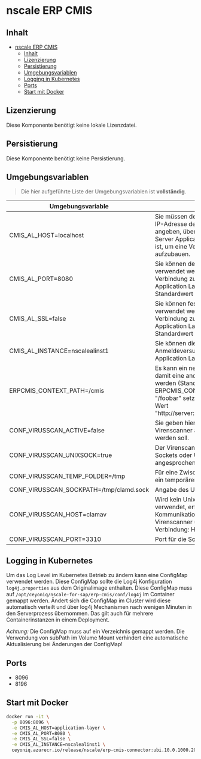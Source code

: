 # nscale ERP CMIS

## Inhalt

- [nscale ERP CMIS](#nscale-erp-cmis)
  - [Inhalt](#inhalt)
  - [Lizenzierung](#lizenzierung)
  - [Persistierung](#persistierung)
  - [Umgebungsvariablen](#umgebungsvariablen)
  - [Logging in Kubernetes](#logging-in-kubernetes)
  - [Ports](#ports)
  - [Start mit Docker](#start-mit-docker)

## Lizenzierung

Diese Komponente benötigt keine lokale Lizenzdatei.

## Persistierung

Diese Komponente benötigt keine Persistierung.

## Umgebungsvariablen

>Die hier aufgeführte Liste der Umgebungsvariablen ist **vollständig**.

|Umgebungsvariable | Effekt |
|----|---|
|CMIS_AL_HOST=localhost|Sie müssen den Namen oder die IP-Adresse des Containers angeben, über den der nscale Server Application Layer erreichbar ist, um eine Verbindung aufzubauen.|
|CMIS_AL_PORT=8080 |Sie können den Port angeben, der verwendet werden soll, um eine Verbindung zu nscale Server Application Layer aufzubauen. Der Standardwert ist "8080".|
|CMIS_AL_SSL=false |Sie können festlegen, ob SSL verwendet werden soll, um eine Verbindung zu nscale Server Application Layer aufzubauen. Der Standardwert ist "false".|
|CMIS_AL_INSTANCE=nscalealinst1 |Sie können die Instanz für den Anmeldeversuch am nscale Server Application Layer auswählen.|
|ERPCMIS_CONTEXT_PATH=/cmis|Es kann ein neuer Context und damit eine andere URL gesetzt werden (Standard: /cmis). Beispiel: ERPCMIS_CONTEXT_PATH = "/foobar" setzt die URL auf den Wert "http://server:port/foobar/browser".
|CONF_VIRUSSCAN_ACTIVE=false|Sie geben hier an, ob ein Virenscanner angeschlossen werden soll.
|CONF_VIRUSSCAN_UNIXSOCK=true|Der Virenscanner kann über Sockets oder Unix Domain Socket angesprochen werden (Standard).
|CONF_VIRUSSCAN_TEMP_FOLDER=/tmp|Für eine Zwischenspeicherung wird ein temporärer Ordner angegeben.
|CONF_VIRUSSCAN_SOCKPATH=/tmp/clamd.sock|Angabe des Unix Domain Socket.
|CONF_VIRUSSCAN_HOST=clamav|Wird kein Unix Domain Socket verwendet, erfolgt die Kommunikation mit dem Virenscanner über eine Socket-Verbindung: Host:Port.
|CONF_VIRUSSCAN_PORT=3310|Port für die Socket-Verbindung.


## Logging in Kubernetes

Um das Log Level im Kubernetes Betrieb zu ändern kann eine ConfigMap verwendet werden. Diese ConfigMap sollte die Log4j 
Konfiguration ```log4j.properties``` aus dem Originalimage enthalten. 
Diese ConfigMap muss auf ```/opt/ceyoniq/nscale-for-sap/erp-cmis/conf/log4j``` im Container gemappt werden.
Ändert sich die ConfigMap im Cluster wird diese automatisch verteilt und über log4j Mechanismen nach wenigen Minuten in den
Serverprozess übernommen. Das gilt auch für mehrere Containerinstanzen in einem Deployment.

*Achtung:* Die ConfigMap muss auf ein Verzeichnis gemappt werden. Die Verwendung von subPath im Volume Mount verhindert eine automatische Aktualisierung bei Änderungen der ConfigMap!

## Ports

- 8096
- 8196

## Start mit Docker

```bash
docker run -it \
  -p 8096:8096 \
  -e CMIS_AL_HOST=application-layer \
  -e CMIS_AL_PORT=8080 \
  -e CMIS_AL_SSL=false \
  -e CMIS_AL_INSTANCE=nscalealinst1 \
  ceyoniq.azurecr.io/release/nscale/erp-cmis-connector:ubi.10.0.1000.2025031920
```